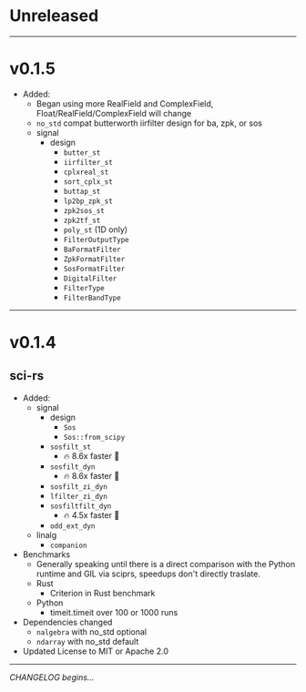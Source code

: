 # Unreleased

---

# v0.1.5

- Added:
    - Began using more RealField and ComplexField, Float/RealField/ComplexField will change
    - `no_std` compat butterworth iirfilter design for ba, zpk, or sos
    - signal
        - design
            - `butter_st`
            - `iirfilter_st`
            - `cplxreal_st`
            - `sort_cplx_st`
            - `buttap_st`
            - `lp2bp_zpk_st`
            - `zpk2sos_st`
            - `zpk2tf_st`
            - `poly_st` (1D only)
            - `FilterOutputType`
            - `BaFormatFilter`
            - `ZpkFormatFilter`
            - `SosFormatFilter`
            - `DigitalFilter`
            - `FilterType`
            - `FilterBandType`

---

# v0.1.4

## sci-rs

- Added:
    - signal
        - design
            - `Sos`
            - `Sos::from_scipy`
        - `sosfilt_st`
            - 🔥 8.6x faster 🚀
        - `sosfilt_dyn`
            - 🔥 8.6x faster 🚀
        - `sosfilt_zi_dyn`
        - `lfilter_zi_dyn`
        - `sosfiltfilt_dyn`
            - 🔥 4.5x faster 🚀
        - `odd_ext_dyn`
    - linalg
        - `companion`
- Benchmarks
    - Generally speaking until there is a direct comparison with the Python runtime and GIL via sciprs, speedups don't directly traslate.
    - Rust
        - Criterion in Rust benchmark
    - Python
        - timeit.timeit over 100 or 1000 runs
- Dependencies changed
    - `nalgebra` with no_std optional
    - `ndarray` with no_std default
- Updated License to MIT or Apache 2.0

---

*CHANGELOG begins...*